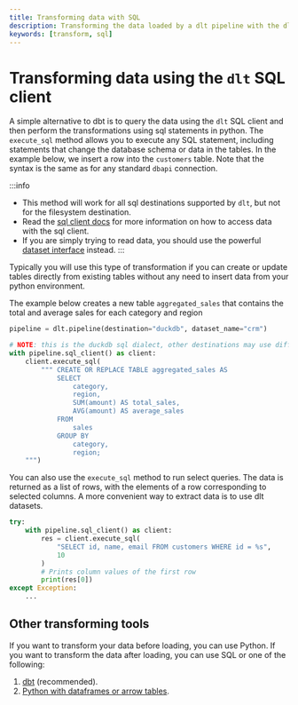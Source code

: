 ```yaml
---
title: Transforming data with SQL
description: Transforming the data loaded by a dlt pipeline with the dlt SQL client
keywords: [transform, sql]
---
```


# Transforming data using the `dlt` SQL client

A simple alternative to dbt is to query the data using the `dlt` SQL client and then perform the
transformations using sql statements in python. The `execute_sql` method allows you to execute any SQL statement,
including statements that change the database schema or data in the tables. In the example below, we
insert a row into the `customers` table. Note that the syntax is the same as for any standard `dbapi`
connection.

:::info
* This method will work for all sql destinations supported by `dlt`, but not for the filesystem destination.
* Read the [sql client docs](../general-usage/dataset-access/dataset) for more information on how to access data with the sql client.
* If you are simply trying to read data, you should use the powerful [dataset interface](../general-usage/dataset-access/dataset) instead.
:::


Typically you will use this type of transformation if you can create or update tables directly from existing tables
without any need to insert data from your python environment. 

The example below creates a new table `aggregated_sales` that contains the total and average sales for each category and region


```py
pipeline = dlt.pipeline(destination="duckdb", dataset_name="crm")

# NOTE: this is the duckdb sql dialect, other destinations may use different expressions
with pipeline.sql_client() as client:
    client.execute_sql(
        """ CREATE OR REPLACE TABLE aggregated_sales AS
            SELECT 
                category,
                region,
                SUM(amount) AS total_sales,
                AVG(amount) AS average_sales
            FROM 
                sales
            GROUP BY 
                category, 
                region;
    """)
```

You can also use the `execute_sql` method to run select queries. The data is returned as a list of rows, with the elements of a row
corresponding to selected columns. A more convenient way to extract data is to use dlt datasets. 

```py
try:
    with pipeline.sql_client() as client:
        res = client.execute_sql(
            "SELECT id, name, email FROM customers WHERE id = %s",
            10
        )
        # Prints column values of the first row
        print(res[0])
except Exception:
    ...
```

## Other transforming tools

If you want to transform your data before loading, you can use Python. If you want to transform the
data after loading, you can use SQL or one of the following:

1. [dbt](dbt/dbt.md) (recommended).
2. [Python with dataframes or arrow tables](python.md).

